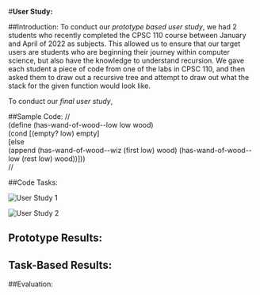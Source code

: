 #**User Study:**

##Introduction: 
To conduct our *prototype based user study*, we had 2 students who recently completed the CPSC 110 course between
January and April of 2022 as subjects. This allowed us to ensure that our target users are students who are beginning their journey 
within computer science, but also have the knowledge to understand recursion. We gave each student a piece of code from
one of the labs in CPSC 110, and then asked them to draw out a recursive tree and attempt to draw out what the stack for
the given function would look like. 


To conduct our *final user study*,


##Sample Code:
// <br>
(define (has-wand-of-wood--low low wood) <br>
(cond [(empty? low) empty] <br>
[else <br>
(append (has-wand-of-wood--wiz (first low) wood) (has-wand-of-wood--low (rest low) wood))])) <br>
//





##Code Tasks:


![User Study 1](images/UserStudy1.jpeg?raw=true "User Study 1")

![User Study 2](images/UserStudy2.jpeg?raw=true "User Study 2")

## Prototype Results: 


## Task-Based Results:

##Evaluation:
